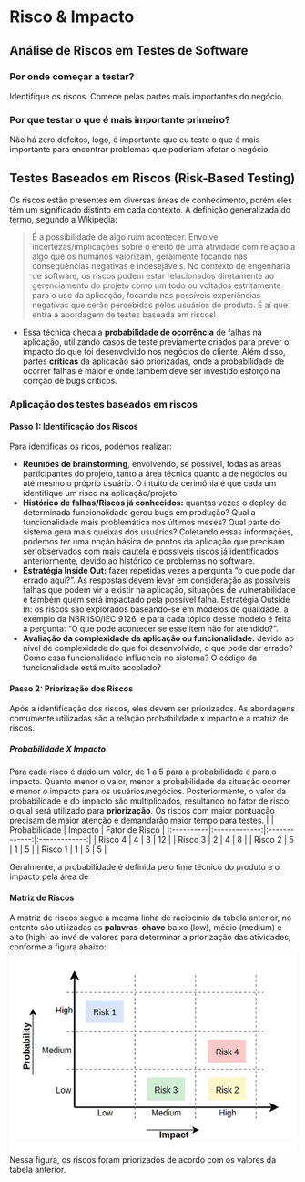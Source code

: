 # Risco & Impacto
## Análise de Riscos em Testes de Software
### Por onde começar a testar?
Identifique os riscos. Comece pelas partes mais importantes do negócio.
### Por que testar o que é mais importante primeiro?
Não há zero defeitos, logo, é importante que eu teste o que é mais importante para encontrar problemas que poderiam afetar o negócio.
## Testes Baseados em Riscos (Risk-Based Testing)
Os riscos estão presentes em diversas áreas de conhecimento, porém eles têm um significado distinto em cada contexto. A definição generalizada do termo, segundo a Wikipedia:
> É a possibilidade de algo ruim acontecer. Envolve incertezas/implicações sobre o efeito de uma atividade com relação a algo que os humanos valorizam, geralmente focando nas consequências negativas e indesejáveis.
No contexto de engenharia de software, os riscos podem estar relacionados diretamente ao gerenciamento do projeto como um todo ou voltados estritamente para o uso da aplicação, focando nas possíveis experiências negativas que serão percebidas pelos usuários do produto. É aí que entra a abordagem de testes baseada em riscos!
- Essa técnica checa a **probabilidade de ocorrência** de falhas na aplicação, utilizando casos de teste previamente criados para prever o impacto do que foi desenvolvido nos negócios do cliente. Além disso, partes **críticas** da aplicação são priorizadas, onde a probabilidade de ocorrer falhas é maior e onde também deve ser investido esforço na corrção de bugs críticos.
### Aplicação dos testes baseados em riscos
#### Passo 1: Identificação dos Riscos
Para identificas os ricos, podemos realizar:
- **Reuniões de brainstorming**, envolvendo, se possível, todas as áreas participantes do projeto, tanto a área técnica quanto a de negócios ou até mesmo o próprio usuário. O intuito da cerimônia é que cada um identifique um risco na aplicação/projeto.
- **Histórico de falhas/Riscos já conhecidos:** quantas vezes o deploy de determinada funcionalidade gerou bugs em produção? Qual a funcionalidade mais problemática nos últimos meses? Qual parte do sistema gera mais queixas dos usuários? Coletando essas informações, podemos ter uma noção básica de pontos da aplicação que precisam ser observados com mais cautela e possíveis riscos já identificados anteriormente, devido ao histórico de problemas no software.
- **Estratégia Inside Out:** fazer repetidas vezes a pergunta “o que pode dar errado aqui?”. As respostas devem levar em consideração as possíveis falhas que podem vir a existir na aplicação, situações de vulnerabilidade e também quem será impactado pela possível falha.
Estratégia Outside In: os riscos são explorados baseando-se em modelos de qualidade, a exemplo da NBR ISO/IEC 9126, e para cada tópico desse modelo é feita a pergunta: “O que pode acontecer se esse item não for atendido?”.
- **Avaliação da complexidade da aplicação ou funcionalidade:** devido ao nível de complexidade do que foi desenvolvido, o que pode dar errado? Como essa funcionalidade influencia no sistema? O código da funcionalidade está muito acoplado?
#### Passo 2: Priorização dos Riscos
Após a identificação dos riscos, eles devem ser priorizados. As abordagens comumente utilizadas são a relação probabilidade x impacto e a matriz de riscos.
##### Probabilidade X Impacto
Para cada risco é dado um valor, de 1 a 5 para a probabilidade e para o impacto. Quanto menor o valor, menor a probabilidade da situação ocorrer e menor o impacto para os usuários/negócios. Posteriormente, o valor da probabilidade e do impacto são multiplicados, resultando no fator de risco, o qual será utilizado para **priorização**. Os riscos com maior pontuação precisam de maior atenção e demandarão maior tempo para testes.
|  | Probabilidade | Impacto | Fator de Risco |
|:----------|:-------------:|:-------------:|:-------------:|
| Risco 4 | 4 | 3 | 12 |
| Risco 3 | 2 | 4 | 8 |
| Risco 2 | 5 | 1 | 5 |
| Risco 1 | 1 | 5 | 5 |

Geralmente, a probabilidade é definida pelo time técnico do produto e o impacto pela área de
#### Matriz de Riscos
A matriz de riscos segue a mesma linha de raciocínio da tabela anterior, no entanto são utilizadas as **palavras-chave** baixo (low), médio (medium) e alto (high) ao invé de valores para determinar a priorização das atividades, conforme a figura abaixo:
![Matriz de Riscos](https://github.com/ItzOliver/Programa_de_Bolsas_AWS_for_Software_Quality_Test_Automation/blob/pb_sprint3/src/MatrizDeRiscos.png?raw=true)
Nessa figura, os riscos foram priorizados de acordo com os valores da tabela anterior.
